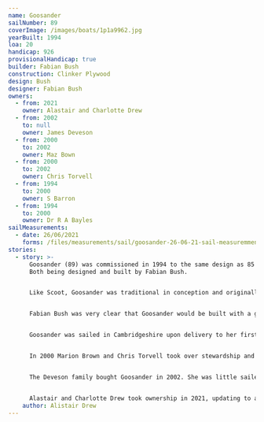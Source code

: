 ```yaml
---
name: Goosander
sailNumber: 89
coverImage: /images/boats/1p1a9962.jpg
yearBuilt: 1994
loa: 20
handicap: 926
provisionalHandicap: true
builder: Fabian Bush
construction: Clinker Plywood
design: Bush
designer: Fabian Bush
owners:
  - from: 2021
    owner: Alastair and Charlotte Drew
  - from: 2002
    to: null
    owner: James Deveson
  - from: 2000
    to: 2002
    owner: Maz Bown
  - from: 2000
    to: 2002
    owner: Chris Torvell
  - from: 1994
    to: 2000
    owner: S Barron
  - from: 1994
    to: 2000
    owner: Dr R A Bayles
sailMeasurements:
  - date: 26/06/2021
    forms: /files/measurements/sail/goosander-26-06-21-sail-measuremment-spreadsheet-03.xlsx
stories:
  - story: >-
      Goosander (89) was commissioned in 1994 to the same design as 85 Scoot.
      Both being designed and built by Fabian Bush.


      Like Scoot, Goosander was traditional in conception and originally featured a wooden gaff rig mainsail with curved gaff.


      Fabian Bush was very clear that Goosander would be built with a great deal of ‘aesthetic weight’  The boat was designed as a ‘cruising Punt’ with hull form and weight making Goosander relatively forgiving. Fabian’s building notes stating that ‘strength and durability almost always compromises weight, and hence outright speed’


      Goosander was sailed in Cambridgeshire upon delivery to her first owner.


      In 2000 Marion Brown and Chris Torvell took over stewardship and removed many of the cosmetic features (and not to mention some weight). They also changed to a Bermudan rig with single trapeze harness. Goosander was bought back to Norfolk at this time.


      The Deveson family bought Goosander in 2002. She was little sailed during the 2010’s.


      Alastair and Charlotte Drew took ownership in 2021, updating to a Carbon Rig and adding an asymmetric spinnaker.  Whilst the rig has changed considerably since her commissioning, her weight and hull form does make her very stable even in high winds.
    author: Alistair Drew
---
```

